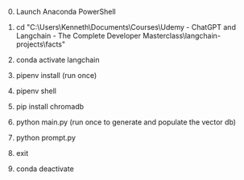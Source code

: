 0. Launch Anaconda PowerShell
   
1. cd "C:\Users\Kenneth\Documents\Courses\Udemy - ChatGPT and Langchain - The Complete Developer Masterclass\langchain-projects\facts"
2. conda activate langchain
3. pipenv install (run once)
4. pipenv shell
5. pip install chromadb
   
6. python main.py (run once to generate and populate the vector db)
7. python prompt.py

8.  exit
9.  conda deactivate